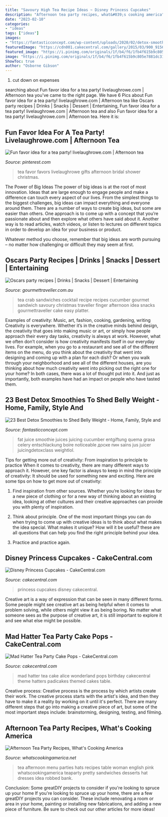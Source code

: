 ```yaml
---
title: "Savoury High Tea Recipe Ideas ~ Disney Princess Cupcakes"
description: "Afternoon tea party recipes, what&#039;s cooking america"
date: "2023-02-10"
categories:
- "ideas"
tags: ["ideas"]
images:
- "https://fantasticconcept.com/wp-content/uploads/2020/02/detox-smoothies-to-shed-belly-weight-best-of-factor-quema-grasa-these-fat-burning-drinks-will-of-detox-smoothies-to-shed-belly-weight.jpg"
featuredImage: "https://cdn001.cakecentral.com/gallery/2015/03/900_915610hQox_disney-princess-cupcakes.jpg"
featured_image: "https://i.pinimg.com/originals/1f/b4/f6/1fb4f615b9c805e7881dc3113efaf054.jpg"
image: "https://i.pinimg.com/originals/1f/b4/f6/1fb4f615b9c805e7881dc3113efaf054.jpg"
ShowToc: true
author: "Osborne Gibson"
---
```



1. cut down on expenses

	

		
searching about Fun favor idea for a tea party! livelaughrowe.com | Afternoon tea you've came to the right page. We have 6 Pics about Fun favor idea for a tea party! livelaughrowe.com | Afternoon tea like Oscars party recipes | Drinks | Snacks | Dessert | Entertaining, Fun favor idea for a tea party! livelaughrowe.com | Afternoon tea and also Fun favor idea for a tea party! livelaughrowe.com | Afternoon tea. Here it is:
		
    
## Fun Favor Idea For A Tea Party! Livelaughrowe.com | Afternoon Tea

<img loading=lazy src="https://i.pinimg.com/originals/1f/b4/f6/1fb4f615b9c805e7881dc3113efaf054.jpg" onerror="this.onerror=null;this.src='https://tse1.mm.bing.net/th?id=OIP._LiK53gyTXpWd7Ak8I7jSAHaLH&amp;pid=15.1';" alt="Fun favor idea for a tea party! livelaughrowe.com | Afternoon tea">

_Source: pinterest.com_

>tea favor favors livelaughrowe gifts afternoon bridal shower christmas. 

	

The Power of Big Ideas
The power of big ideas is at the root of most innovation. Ideas that are large enough to engage people and make a difference can touch every aspect of our lives. From the simplest things to the biggest challenges, big ideas can impact everything and everyone around them.
There are a number of ways to create big ideas, but some are easier than others. One approach is to come up with a concept that you’re passionate about and then explore what others have said about it. Another way is to read articles, watch videos, or listen to lectures on different topics in order to develop an idea for your business or product.

Whatever method you choose, remember that big ideas are worth pursuing – no matter how challenging or difficult they may seem at first.

    
## Oscars Party Recipes | Drinks | Snacks | Dessert | Entertaining

<img loading=lazy src="http://d3lp4xedbqa8a5.cloudfront.net/s3/digital-cougar-assets/GourmetTraveller/2014/02/27/27675/12.crab.jpg" onerror="this.onerror=null;this.src='https://tse2.mm.bing.net/th?id=OIP.-ejBEIHIBLNCgFgXGDcU3wHaIp&amp;pid=15.1';" alt="Oscars party recipes | Drinks | Snacks | Dessert | Entertaining">

_Source: gourmettraveller.com.au_

>tea crab sandwiches cocktail recipe recipes cucumber gourmet sandwich savoury christmas traveller finger afternoon idea snacks gourmettraveller cake easy platter. 

	

Examples of creativity: Music, art, fashion, cooking, gardening, writing
Creativity is everywhere. Whether it’s in the creative minds behind design, the creativity that goes into making music or art, or simply how people approach their every day tasks, creativity is always at work. However, what we often don’t consider is how creativity manifests itself in our everyday lives. For example, when you go to a restaurant and see all of the different items on the menu, do you think about the creativity that went into designing and coming up with a plan for each dish? Or when you walk through your neighborhood and see all of the different houses, are you thinking about how much creativity went into picking out the right one for your home? In both cases, there was a lot of thought put into it. And just as importantly, both examples have had an impact on people who have tasted them.

    
## 23 Best Detox Smoothies To Shed Belly Weight - Home, Family, Style And

<img loading=lazy src="https://fantasticconcept.com/wp-content/uploads/2020/02/detox-smoothies-to-shed-belly-weight-best-of-factor-quema-grasa-these-fat-burning-drinks-will-of-detox-smoothies-to-shed-belly-weight.jpg" onerror="this.onerror=null;this.src='https://tse3.mm.bing.net/th?id=OIP.liJanJSzrPHxZoXp1M5zKAHaNZ&amp;pid=15.1';" alt="23 Best Detox Smoothies to Shed Belly Weight - Home, Family, Style and">

_Source: fantasticconcept.com_

>fat juice smoothie juices juicing cucumber entgiftung quema grasa celery entschlackung boire noticeable доске пин sains jus juicer juicingdetoxclass weightlol. 

	

Tips for getting more out of creativity: From inspiration to principle to practice
When it comes to creativity, there are many different ways to approach it. However, one key factor is always to keep in mind the principle of creativity: It should be used for something new and exciting. Here are some tips on how to get more out of creativity:
1. Find inspiration from other sources. Whether you’re looking for ideas for a new piece of clothing or for a new way of thinking about an existing idea, looking at other cultures and their creative approaches can provide you with plenty of inspiration.

2. Think about principle. One of the most important things you can do when trying to come up with creative ideas is to think about what makes the idea special. What makes it unique? How will it be useful? these are all questions that can help you find the right principle behind your idea.

3. Practice and practice again.

    
## Disney Princess Cupcakes - CakeCentral.com

<img loading=lazy src="https://cdn001.cakecentral.com/gallery/2015/03/900_915610hQox_disney-princess-cupcakes.jpg" onerror="this.onerror=null;this.src='https://tse2.mm.bing.net/th?id=OIP.0zh7jxNZs9TquSch-mEsfAHaJ6&amp;pid=15.1';" alt="Disney Princess Cupcakes - CakeCentral.com">

_Source: cakecentral.com_

>princess cupcakes disney cakecentral. 

	

Creative art is a way of expression that can be seen in many different forms. Some people might see creative art as being helpful when it comes to problem solving, while others might view it as being boring. No matter what someone sees as the purpose of creative art, it is still important to explore it and see what else might be possible.

    
## Mad Hatter Tea Party Cake Pops - CakeCentral.com

<img loading=lazy src="https://cdn001.cakecentral.com/gallery/2015/03/900_784871O297_mad-hatter-tea-party-cake-pops.jpg" onerror="this.onerror=null;this.src='https://tse1.mm.bing.net/th?id=OIP.kzryqH3DW3yk7MEndijBrgHaJ4&amp;pid=15.1';" alt="Mad Hatter Tea Party Cake Pops - CakeCentral.com">

_Source: cakecentral.com_

>mad hatter tea cake alice wonderland pops birthday cakecentral theme hatters padicakes themed cakes table. 

	

Creative process:
Creative process is the process by which artists create their work. The creative process starts with the artist's idea, and then they have to make it a reality by working on it until it's perfect. There are many different steps that go into making a creative piece of art, but some of the most important steps include: brainstorming, designing, testing, and filming.

    
## Afternoon Tea Party Recipes, What&#039;s Cooking America

<img loading=lazy src="https://whatscookingamerica.net/wp-content/uploads/2015/03/TeaParty-attendes3.jpg" onerror="this.onerror=null;this.src='https://tse2.mm.bing.net/th?id=OIP.nPy8ua5yHKDEQw5f-zwWOwAAAA&amp;pid=15.1';" alt="Afternoon Tea Party Recipes, What&#039;s Cooking America">

_Source: whatscookingamerica.net_

>tea afternoon menu parties hats recipes table woman english pink whatscookingamerica teaparty pretty sandwiches desserts hat dresses idea robbed bank. 

	

Conclusion: Some greatDIY projects to consider if you're looking to spruce up your home
If you're looking to spruce up your home, there are a few greatDIY projects you can consider. These include renovating a room or area in your home, painting or installing new fabrications, and adding a new piece of furniture. Be sure to check out our other articles for more ideas!

